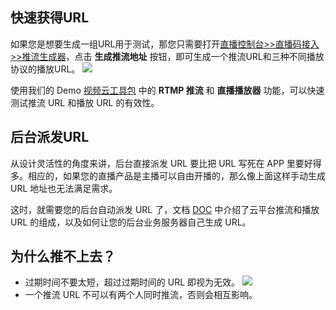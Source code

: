 ## 快速获得URL
如果您是想要生成一组URL用于测试，那您只需要打开[直播控制台>>直播码接入>>推流生成器](http://console.tce.fsphere.cn/live/livecodemanage)，点击 **生成推流地址** 按钮，即可生成一个推流URL和三种不同播放协议的播放URL。
![](http://imgcache.tce.fsphere.cn/image/mc.qcloudimg.com/static/img/cc7c9364fab232a94025b4ee1a2ac3d8/image.png)

使用我们的 Demo [视频云工具包](http://tce.fsphere.cn/document/product/454/6555#DE) 中的 **RTMP 推流** 和 **直播播放器** 功能，可以快速测试推流 URL 和播放 URL 的有效性。


## 后台派发URL

从设计灵活性的角度来讲，后台直接派发 URL 要比把 URL 写死在 APP 里要好得多。相应的，如果您的直播产品是主播可以自由开播的，那么像上面这样手动生成 URL 地址也无法满足需求。

这时，就需要您的后台自动派发 URL 了，文档 [DOC](http://tce.fsphere.cn/document/product/454/9875) 中介绍了云平台推流和播放 URL 的组成，以及如何让您的后台业务服务器自己生成 URL。

## 为什么推不上去？

- 过期时间不要太短，超过过期时间的 URL 即视为无效。
![](http://imgcache.tce.fsphere.cn/image/mc.qcloudimg.com/static/img/da82219b2d8068dc1aa1fe1d00abb6a3/image.png)
- 一个推流 URL 不可以有两个人同时推流，否则会相互影响。